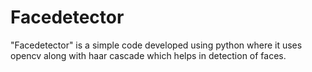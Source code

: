 # Facedetector
"Facedetector" is a simple code developed using python where it uses opencv along with haar cascade which helps in detection of faces.
